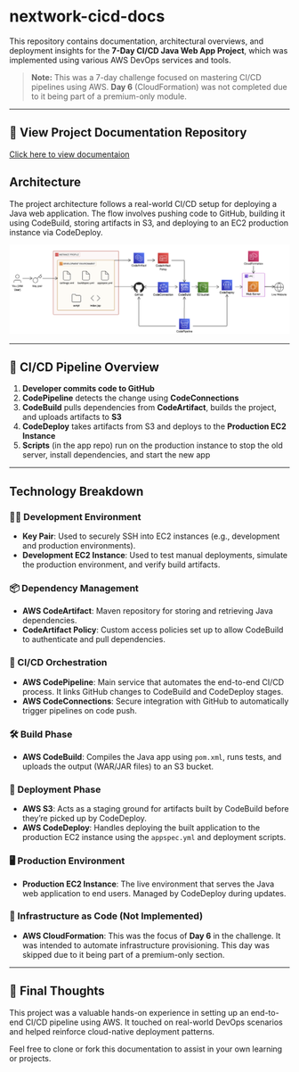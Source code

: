 # nextwork-cicd-docs

This repository contains documentation, architectural overviews, and deployment insights for the **7-Day CI/CD Java Web App Project**, which was implemented using various AWS DevOps services and tools.

> **Note:** This was a 7-day challenge focused on mastering CI/CD pipelines using AWS. **Day 6** (CloudFormation) was not completed due to it being part of a premium-only module.

---

## 📘 View Project Documentation Repository
<a href="https://github.com/Kalukwo/nextwork-cicd-web-project">
  Click here to view documentaion
</a>

## Architecture

The project architecture follows a real-world CI/CD setup for deploying a Java web application. The flow involves pushing code to GitHub, building it using CodeBuild, storing artifacts in S3, and deploying to an EC2 production instance via CodeDeploy.

![Project Architecture](architecture-complete.png)

---

## 🔁 CI/CD Pipeline Overview

1. **Developer commits code to GitHub**
2. **CodePipeline** detects the change using **CodeConnections**
3. **CodeBuild** pulls dependencies from **CodeArtifact**, builds the project, and uploads artifacts to **S3**
4. **CodeDeploy** takes artifacts from S3 and deploys to the **Production EC2 Instance**
5. **Scripts** (in the app repo) run on the production instance to stop the old server, install dependencies, and start the new app

---

##  Technology Breakdown

### 🧑‍💻 Development Environment
- **Key Pair**: Used to securely SSH into EC2 instances (e.g., development and production environments).
- **Development EC2 Instance**: Used to test manual deployments, simulate the production environment, and verify build artifacts.

### 📦 Dependency Management
- **AWS CodeArtifact**: Maven repository for storing and retrieving Java dependencies.
- **CodeArtifact Policy**: Custom access policies set up to allow CodeBuild to authenticate and pull dependencies.

### 🔄 CI/CD Orchestration
- **AWS CodePipeline**: Main service that automates the end-to-end CI/CD process. It links GitHub changes to CodeBuild and CodeDeploy stages.
- **AWS CodeConnections**: Secure integration with GitHub to automatically trigger pipelines on code push.

### 🛠️ Build Phase
- **AWS CodeBuild**: Compiles the Java app using `pom.xml`, runs tests, and uploads the output (WAR/JAR files) to an S3 bucket.

### 🚀 Deployment Phase
- **AWS S3**: Acts as a staging ground for artifacts built by CodeBuild before they’re picked up by CodeDeploy.
- **AWS CodeDeploy**: Handles deploying the built application to the production EC2 instance using the `appspec.yml` and deployment scripts.

### 🖥️ Production Environment
- **Production EC2 Instance**: The live environment that serves the Java web application to end users. Managed by CodeDeploy during updates.

### 📄 Infrastructure as Code (Not Implemented)
- **AWS CloudFormation**: This was the focus of **Day 6** in the challenge. It was intended to automate infrastructure provisioning. This day was skipped due to it being part of a premium-only section.

---

## 📝 Final Thoughts

This project was a valuable hands-on experience in setting up an end-to-end CI/CD pipeline using AWS. It touched on real-world DevOps scenarios and helped reinforce cloud-native deployment patterns.

Feel free to clone or fork this documentation to assist in your own learning or projects.

